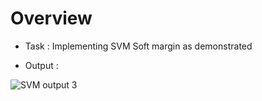 # Overview

* Task : Implementing SVM Soft margin as demonstrated 
  
  
* Output :  

![SVM output 3](https://user-images.githubusercontent.com/69835817/114305652-c0ab0d80-9af6-11eb-9b28-5fe88b4c952a.png)
